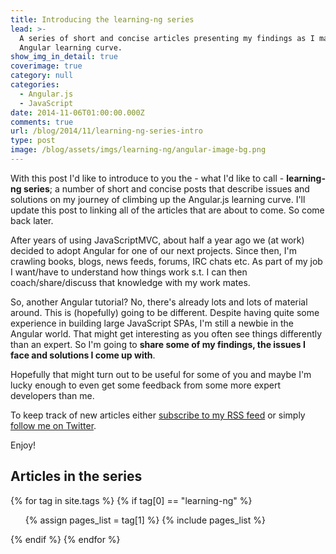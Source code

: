 ```yaml
---
title: Introducing the learning-ng series
lead: >-
  A series of short and concise articles presenting my findings as I master the
  Angular learning curve.
show_img_in_detail: true
coverimage: true
category: null
categories:
  - Angular.js
  - JavaScript
date: 2014-11-06T01:00:00.000Z
comments: true
url: /blog/2014/11/learning-ng-series-intro
type: post
image: /blog/assets/imgs/learning-ng/angular-image-bg.png
---
```


With this post I'd like to introduce to you the - what I'd like to call - **learning-ng series**; a number of short and concise posts that describe issues and solutions on my journey of climbing up the Angular.js learning curve. I'll update this post to linking all of the articles that are about to come. So come back later.

After years of using JavaScriptMVC, about half a year ago we (at work) decided to adopt Angular for one of our next projects. Since then, I'm crawling books, blogs, news feeds, forums, IRC chats etc. As part of my job I want/have to understand how things work s.t. I can then coach/share/discuss that knowledge with my work mates.

So, another Angular tutorial? No, there's already lots and lots of material around. This is (hopefully) going to be different. Despite having quite some experience in building large JavaScript SPAs, I'm still a newbie in the Angular world. That might get interesting as you often see things differently than an expert. So I'm going to **share some of my findings, the issues I face and solutions I come up with**.

Hopefully that might turn out to be useful for some of you and maybe I'm lucky enough to even get some feedback from some more expert developers than me.

To keep track of new articles either [subscribe to my RSS feed](http://feeds.feedburner.com/juristrumpflohner) or simply [follow me on Twitter](https://twitter.com/juristr).

Enjoy!

## Articles in the series

{% for tag in site.tags %}
{% if tag[0] == "learning-ng" %}
<ul>
{% assign pages_list = tag[1] %}
{% include pages_list %}
</ul>
{% endif %}
{% endfor %}
